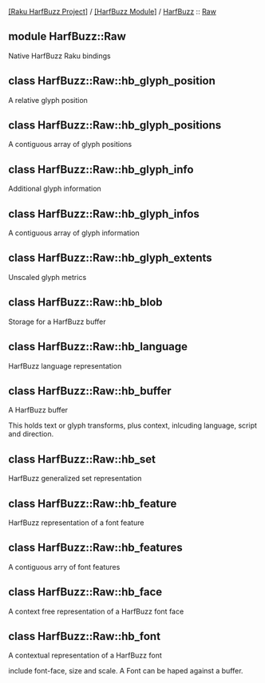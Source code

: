 [[Raku HarfBuzz Project]](https://harfbuzz-raku.github.io)
 / [[HarfBuzz Module]](https://harfbuzz-raku.github.io/HarfBuzz-raku)
 / [HarfBuzz](https://harfbuzz-raku.github.io/HarfBuzz-raku/HarfBuzz)
 :: [Raw](https://harfbuzz-raku.github.io/HarfBuzz-raku/HarfBuzz/Raw)

module HarfBuzz::Raw
--------------------

Native HarfBuzz Raku bindings

class HarfBuzz::Raw::hb_glyph_position
--------------------------------------

A relative glyph position

class HarfBuzz::Raw::hb_glyph_positions
---------------------------------------

A contiguous array of glyph positions

class HarfBuzz::Raw::hb_glyph_info
----------------------------------

Additional glyph information

class HarfBuzz::Raw::hb_glyph_infos
-----------------------------------

A contiguous array of glyph information

class HarfBuzz::Raw::hb_glyph_extents
-------------------------------------

Unscaled glyph metrics

class HarfBuzz::Raw::hb_blob
----------------------------

Storage for a HarfBuzz buffer

class HarfBuzz::Raw::hb_language
--------------------------------

HarfBuzz language representation

class HarfBuzz::Raw::hb_buffer
------------------------------

A HarfBuzz buffer

This holds text or glyph transforms, plus context, inlcuding language, script and direction.

class HarfBuzz::Raw::hb_set
---------------------------

HarfBuzz generalized set representation

class HarfBuzz::Raw::hb_feature
-------------------------------

HarfBuzz representation of a font feature

class HarfBuzz::Raw::hb_features
--------------------------------

A contiguous arry of font features

class HarfBuzz::Raw::hb_face
----------------------------

A context free representation of a HarfBuzz font face

class HarfBuzz::Raw::hb_font
----------------------------

A contextual representation of a HarfBuzz font

include font-face, size and scale. A Font can be haped against a buffer.

